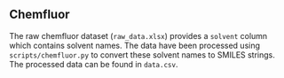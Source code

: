 ## Chemfluor

The raw chemfluor dataset (`raw_data.xlsx`) provides a `solvent` column which contains solvent names.
The data have been processed using `scripts/chemfluor.py` to convert these solvent names to SMILES strings.
The processed data can be found in `data.csv`.
